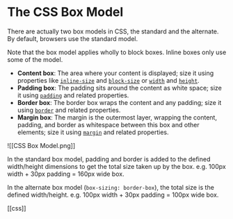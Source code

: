 # The CSS Box Model

There are actually two box models in CSS, the standard and the alternate. By default, browsers use the standard model.

Note that the box model applies wholly to block boxes. Inline boxes only use some of the model.

- **Content box**: The area where your content is displayed; size it using properties like [`inline-size`](https://developer.mozilla.org/en-US/docs/Web/CSS/inline-size) and [`block-size`](https://developer.mozilla.org/en-US/docs/Web/CSS/block-size) or [`width`](https://developer.mozilla.org/en-US/docs/Web/CSS/width) and [`height`](https://developer.mozilla.org/en-US/docs/Web/CSS/height).
- **Padding box**: The padding sits around the content as white space; size it using [`padding`](https://developer.mozilla.org/en-US/docs/Web/CSS/padding) and related properties.
- **Border box**: The border box wraps the content and any padding; size it using [`border`](https://developer.mozilla.org/en-US/docs/Web/CSS/border) and related properties.
- **Margin box**: The margin is the outermost layer, wrapping the content, padding, and border as whitespace between this box and other elements; size it using [`margin`](https://developer.mozilla.org/en-US/docs/Web/CSS/margin) and related properties.

![[CSS Box Model.png]]

In the standard box model, padding and border is added to the defined width/height dimensions to get the total size taken up by the box. e.g. 100px width + 30px padding = 160px wide box.

In the alternate box model (`box-sizing: border-box`), the total size is the defined width/height. e.g. 100px width + 30px padding = 100px wide box.

[[css]]